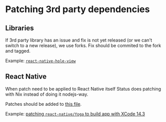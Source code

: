 # Patching 3rd party dependencies

## Libraries
If 3rd party library has an issue and fix is not yet released (or we can't switch to a new release), we use forks. Fix should be commited to the fork and tagged.

Example: [`react-native-hole-view`](https://github.com/status-im/react-native-hole-view#refs/tags/v2.1.1-status)

## React Native
When patch need to be applied to React Native itself Status does patching with Nix instead of doing it nodejs-way.

Patches should be added to [this file](https://github.com/status-im/status-mobile/blob/develop/nix/deps/nodejs-patched/default.nix).

Example: [patching `react-native/Yoga` to build app with XCode 14.3](https://github.com/status-im/status-mobile/pull/15589)
